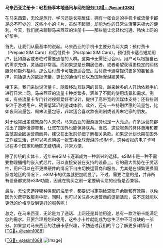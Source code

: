 **马来西亚注册卡：轻松畅享本地通讯与网络服务[[TG💪+ @esim1088](https://t.me/s/esim1088)]**

在马来西亚，无论是旅行、学习还是长期居住，拥有一张合适的手机卡或流量卡都是必不可少的。这些小小的卡片，虽然不起眼，却能为你的日常生活带来极大的便利。今天，我们就来聊聊马来西亚的注册卡——那些能让您轻松沟通、畅快上网的好帮手。

首先，让我们从最基本的说起。马来西亚的手机卡主要分为两大类：预付费卡（Prepaid SIM Card）和后付费卡（Postpaid SIM Card）。预付费卡适合短期用户，比如游客或者临时需要通信的人群。这类卡无需签订合同，用户可以根据自己的需求充值，灵活度非常高。而如果您是长期居住者，或者希望获得更稳定的网络服务和额外福利，那么后付费卡可能更适合您。后付费卡通常提供更多的套餐选择，包括更大的数据流量、更长的通话时长以及国际漫游服务等。

接下来，我们来说说流量卡。随着移动互联网的普及，越来越多的人开始依赖手机进行日常上网。马来西亚的流量卡种类繁多，涵盖了不同的使用场景和需求。例如，有些流量卡专门针对视频爱好者设计，提供了高带宽的流媒体支持；还有些则专注于游戏用户，确保低延迟的游戏体验。此外，还有一些特别优惠的流量包，比如夜间流量包、周末流量包等，非常适合喜欢熬夜刷剧或者周末宅家的朋友。

对于经常出差或旅游的人来说，马来西亚的漫游服务也是一大亮点。许多运营商都推出了国际漫游套餐，让您在国外也能保持联系。当然，这些服务的具体费用和覆盖范围会因运营商而异，建议在出发前仔细了解相关条款。如果您计划长期在国外工作或生活，还可以考虑购买一张支持全球漫游的eSIM卡，这种虚拟的电子卡可以在多个国家和地区无缝切换，非常方便。

除了传统的实体卡，近年来eSIM卡逐渐成为一种新兴的选择。eSIM卡是一种不需要物理插槽的嵌入式芯片，可以直接安装在支持的设备上。它的最大优势在于灵活性，用户可以在不更换硬件的情况下自由切换运营商和服务。尤其是在频繁更换国家或地区的情况下，eSIM卡的优势就更加明显了。不过，需要注意的是，并非所有设备都支持eSIM功能，因此在购买之前一定要确认您的设备是否兼容。

最后，无论您选择哪种类型的注册卡，都要记得定期检查账户余额和有效期，以免因为欠费导致服务中断。同时，也可以关注各大运营商的促销活动，说不定就能以更低的价格享受到更好的服务呢！

总之，在马来西亚，无论是为了通话、上网还是其他用途，总有一款注册卡能满足您的需求。只要合理规划和使用，这些小卡片就能成为您生活中不可或缺的一部分。如果您对马来西亚的注册卡感兴趣，不妨通过我们的平台了解更多详情哦！[[TG💪+ @esim1088](https://t.me/s/esim1088)]

[[TG💪+ @esim1088](https://t.me/s/esim1088) ![Image](https://i.postimg.cc/4NQfJmqS/Snipaste-2025-05-13-00-14-12.png)]